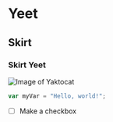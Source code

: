 # Yeet
## Skirt
### Skirt Yeet
![Image of Yaktocat](https://octodex.github.com/images/yaktocat.png)

``` javascript
var myVar = "Hello, world!";
```
- [ ] Make a checkbox
